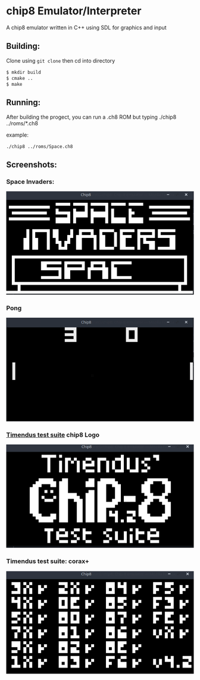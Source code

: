 # chip8 Emulator/Interpreter
A chip8 emulator written in C++ using SDL for graphics and input
 

## Building: 
Clone using `git clone` then cd into directory
```
$ mkdir build
$ cmake ..
$ make
```
## Running: 
After building the progect, you can run a .ch8 ROM but typing ./chip8 ../roms/*.ch8

example: 
```
./chip8 ../roms/Space.ch8
```

## Screenshots:
### Space Invaders:
![alt text](https://github.com/GratG/chip8/blob/main/Screenshots/Space-Invaders.png)
### Pong
![alt text](https://github.com/GratG/chip8/blob/main/Screenshots/Pong.png)
### [Timendus test suite](https://github.com/Timendus/chip8-test-suite) chip8 Logo
![alt text](https://github.com/GratG/chip8/blob/main/Screenshots/Timendus.png)
### Timendus test suite: corax+
![alt text](https://github.com/GratG/chip8/blob/main/Screenshots/Corax.png)
